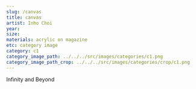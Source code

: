 ```yaml
---
slug: /canvas
title: canvas
artist: Inho Choi
year:
size:
materials: acrylic on magazine
etc: category image
category: c1
category_image_path: ../../../src/images/categories/c1.png
category_image_path_crop: ../../../src/images/categories/crop/c1.png
---
```


Infinity and Beyond
